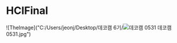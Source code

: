 # HCIFinal
![TheImage]("C:/Users/jeonj/Desktop/데코캠 6기/![데코캠 0531](https://user-images.githubusercontent.com/85268165/120579573-b6582080-c462-11eb-9cde-e498469b80f8.jpg)
데코캠 0531.jpg")
